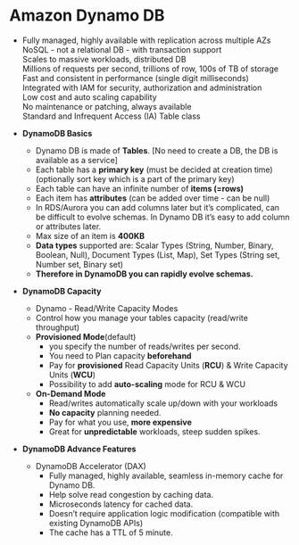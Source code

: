 # Amazon Dynamo DB
<p>

- Fully managed, highly available with replication across multiple AZs  
  NoSQL - not a relational DB - with transaction support  
  Scales to massive workloads, distributed DB  
  Millions of requests per second, trillions of row, 100s of TB of storage  
  Fast and consistent in performance (single digit milliseconds)  
  Integrated with IAM for security, authorization and administration  
  Low cost and auto scaling capability  
  No maintenance or patching, always available  
  Standard and Infrequent Access (IA) Table class  

- **DynamoDB Basics**
    - Dynamo DB is made of **Tables**. [No need to create a DB, the DB is available as a service]  
    - Each table has a **primary key** (must be decided at creation time)(optionally sort key which is a part of the primary key)  
	- Each table can have an infinite number of **items (=rows)**
	- Each item has **attributes** (can be added over time - can be null)
	- In RDS/Aurora you can add columns later but it’s complicated, can be difficult to evolve schemas. In Dynamo DB it’s easy to add column or attributes later.
	- Max size of an item is **400KB**
	- **Data types** supported are: Scalar Types (String, Number, Binary, Boolean, Null), Document Types (List, Map), Set Types (String set, Number set, Binary set)
	- **Therefore in DynamoDB you can rapidly evolve schemas.**

- **DynamoDB Capacity**
	- Dynamo - Read/Write Capacity Modes
	- Control how you manage your tables capacity (read/write throughput)
	- **Provisioned Mode**(default) 
        - you specify the number of reads/writes per second.
		- You need to Plan capacity **beforehand**
		- Pay for **provisioned** Read Capacity Units (**RCU**) & Write Capacity Units (**WCU**)
		- Possibility to add **auto-scaling** mode for RCU & WCU
	- **On-Demand Mode** 
        - Read/writes automatically scale up/down with your workloads
		- **No capacity** planning needed.
		- Pay for what you use, **more expensive**
		- Great for **unpredictable** workloads, steep sudden spikes.

- **DynamoDB Advance Features**
	- DynamoDB Accelerator (DAX)
        - Fully managed, highly available, seamless in-memory cache for Dynamo DB.
		- Help solve read congestion by caching data. 
		- Microseconds latency for cached data.
		- Doesn’t require application logic modification (compatible with existing DynamoDB APIs)
		- The cache has a TTL of 5 minute.


</p>
